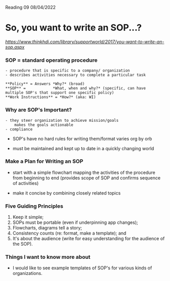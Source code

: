 Reading 09
08/04/2022



# So, you want to write an SOP...?
*https://www.thinkhdi.com/library/supportworld/2017/you-want-to-write-an-sop.aspx*


### SOP = standard operating procedure
    - procedure that is specific to a company/ organization 
    - describes activities necessary to complete a particular task

    **Policy** = Answers *Why?* (broad)
    **SOP** =            *What, when and why?* (specific, can have multiple SOP's that support one specific policy)
    **Work Instructions** = *How?* (aka: WI)


### Why are SOP's Important?
    - they steer organization to achieve mission/goals
        makes the goals actionable
    - compliance

- SOP's have no hard rules for writing them/format varies org by orb

- must be maintained and kept up to date in a quickly changing world


### Make a Plan for Writing an SOP

- start with a simple flowchart mapping the activities of the procedure from beginning to end (provides scope of SOP and confirms sequence of activities)

- make it concise by combining closely related topics


### Five Guiding Principles

1. Keep it simple; 
1. SOPs must be portable (even if underpinning app changes);
1. Flowcharts, diagrams tell a story; 
1. Consistency counts (re: format, make a template); and
1. It's about the audience (write for easy understanding for the audience of the SOP).

### Things I want to know more about

- I would like to see example templates of SOP's for various kinds of organizations. 



